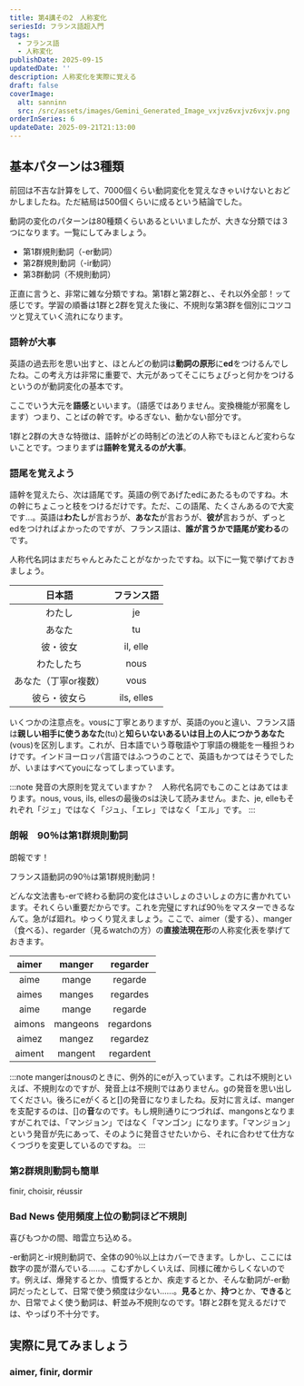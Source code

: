 ```yaml
---
title: 第4講その2　人称変化
seriesId: フランス語超入門
tags:
  - フランス語
  - 人称変化
publishDate: 2025-09-15
updatedDate: ''
description: 人称変化を実際に覚える
draft: false
coverImage:
  alt: sanninn
  src: /src/assets/images/Gemini_Generated_Image_vxjvz6vxjvz6vxjv.png
orderInSeries: 6
updateDate: 2025-09-21T21:13:00
---
```

## 基本パターンは3種類

前回は不吉な計算をして、7000個くらい動詞変化を覚えなきゃいけないとおどかしましたね。ただ結局は500個くらいに成るという結論でした。

動詞の変化のパターンは80種類くらいあるといいましたが、大きな分類では３つになります。一覧にしてみましょう。

- 第1群規則動詞（-er動詞）
- 第2群規則動詞（-ir動詞）
- 第3群動詞（不規則動詞）

正直に言うと、非常に雑な分類ですね。第1群と第2群と、、それ以外全部！ッて感じです。学習の順番は1群と2群を覚えた後に、不規則な第3群を個別にコツコツと覚えていく流れになります。

### 語幹が大事

英語の過去形を思い出すと、ほとんどの動詞は**動詞の原形**に**ed**をつけるんでしたね。この考え方は非常に重要で、大元があってそこにちょびっと何かをつけるというのが動詞変化の基本です。

ここでいう大元を**語感**といいます。（語感ではありません。変換機能が邪魔をします）つまり、ことばの幹です。ゆるぎない、動かない部分です。

1群と2群の大きな特徴は、語幹がどの時制どの法どの人称でもほとんど変わらないことです。つまりまずは**語幹を覚えるのが大事**。

### 語尾を覚えよう

語幹を覚えたら、次は語尾です。英語の例であげたedにあたるものですね。木の幹にちょこっと枝をつけるだけです。ただ、この語尾、たくさんあるので大変です…。英語は**わたし**が言おうが、**あなた**が言おうが、**彼が**言おうが、ずっとedをつければよかったのですが、フランス語は、**誰が言うかで語尾が変わる**のです。

人称代名詞はまだちゃんとみたことがなかったですね。以下に一覧で挙げておきましょう。

|日本語|フランス語|
|:-----:|:--------:|
|わたし|je|
|あなた|tu|
|彼・彼女|il, elle|
|わたしたち|nous|
|あなた（丁寧or複数）|vous|
|彼ら・彼女ら|ils, elles|

いくつかの注意点を。vousに丁寧とありますが、英語のyouと違い、フランス語は**親しい相手に使うあなた**(tu)と**知らいないあるいは目上の人につかうあなた**(vous)を区別します。これが、日本語でいう尊敬語や丁寧語の機能を一種担うわけです。インドヨーロッパ言語ではふつうのことで、英語もかつてはそうでしたが、いまはすべてyouになってしまっています。

:::note
発音の大原則を覚えていますか？　人称代名詞でもこのことはあてはまります。nous, vous, ils, ellesの最後のsは決して読みません。また、je, elleもそれぞれ「ジェ」ではなく「ジュ」、「エレ」ではなく「エル」です。
:::

### 朗報　90％は第1群規則動詞

朗報です！　

フランス語動詞の90％は第1群規則動詞！

どんな文法書も-erで終わる動詞の変化はさいしょのさいしょの方に書かれています。それくらい重要だからです。これを完璧にすれば90％をマスターできるなんて。急がば廻れ。ゆっくり覚えましょう。ここで、aimer（愛する）、manger（食べる）、regarder（見るwatchの方）の**直接法現在形**の人称変化表を挙げておきます。

|aimer|manger|regarder|
|:----:|:----:|:------:|
|aime|mange|regarde|
|aimes|manges|regardes|
|aime|mange|regarde|
|aimons|mangeons|regardons|
|aimez|mangez|regardez|
|aiment|mangent|regardent|

:::note
mangerはnousのときに、例外的にeが入っています。これは不規則といえば、不規則なのですが、発音上は不規則ではありません。gの発音を思い出してください。後ろにeがくると[]の発音になりましたね。反対に言えば、mangerを支配するのは、[]の**音**なのです。もし規則通りにつづれば、mangonsとなりますがこれでは、「マンジョン」ではなく「マンゴン」になります。「マンジョン」という発音が先にあって、そのように発音させたいから、それに合わせて仕方なくつづりを変更しているのですね。
:::

### 第2群規則動詞も簡単

finir, choisir, réussir

### Bad News 使用頻度上位の動詞ほど不規則

喜びもつかの間、暗雲立ち込める。

-er動詞と-ir規則動詞で、全体の90％以上はカバーできます。しかし、ここには数字の罠が潜んでいる……。こむずかしくいえば、同様に確からしくないのです。例えば、爆発するとか、憤慨するとか、疾走するとか、そんな動詞が-er動詞だったとして、日常で使う頻度は少ない……。**見る**とか、**持つ**とか、**できる**とか、日常でよく使う動詞は、軒並み不規則なのです。1群と2群を覚えるだけでは、やっぱり不十分です。

## 実際に見てみましょう

### aimer, finir, dormir
